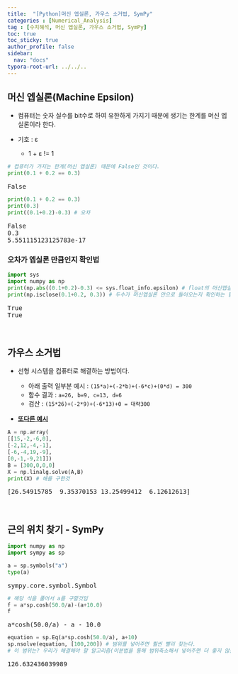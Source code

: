 ```yaml
---
title:  "[Python]머신 엡실론, 가우스 소거법, SymPy"
categories : [Numerical_Analysis]
tag : [수치해석, 머신 엡실론, 가우스 소거법, SymPy]
toc: true
toc_sticky: true
author_profile: false
sidebar:
  nav: "docs"
typora-root-url: ../../..
---
```


<head>
  <style>
    table.dataframe {
      white-space: normal;
      width: 100%;
      height: 240px;
      display: block;
      overflow: auto;
      font-family: Arial, sans-serif;
      font-size: 0.9rem;
      line-height: 20px;
      text-align: center;
      border: 0px !important;
    }

    table.dataframe th {
      text-align: center;
      font-weight: bold;
      padding: 8px;
    }
    
    table.dataframe td {
      text-align: center;
      padding: 8px;
    }
    
    table.dataframe tr:hover {
      background: #b8d1f3; 
    }
    
    .output_prompt {
      overflow: auto;
      font-size: 0.9rem;
      line-height: 1.45;
      border-radius: 0.3rem;
      -webkit-overflow-scrolling: touch;
      padding: 0.8rem;
      margin-top: 0;
      margin-bottom: 15px;
      font: 1rem Consolas, "Liberation Mono", Menlo, Courier, monospace;
      color: $code-text-color;
      border: solid 1px $border-color;
      border-radius: 0.3rem;
      word-break: normal;
      white-space: pre;
    }

  .dataframe tbody tr th:only-of-type {
      vertical-align: middle;
  }

  .dataframe tbody tr th {
      vertical-align: top;
  }

  .dataframe thead th {
      text-align: center !important;
      padding: 8px;
  }

  .page__content p {
      margin: 0 0 0px !important;
  }

  .page__content p > strong {
    font-size: 0.8rem !important;
  }

  </style>
</head>


## 머신 엡실론(Machine Epsilon)

* 컴퓨터는 숫자 실수를 bit수로 하여 유한하게 가지기 때문에 생기는 한계를 머신 엡실론이라 한다.

* 기호 : ε

  * 1 + ε != 1



```python
# 컴퓨터가 가지는 한계(머신 엡실론) 때문에 False인 것이다.
print(0.1 + 0.2 == 0.3)
```

<pre>
False
</pre>

```python
print(0.1 + 0.2 == 0.3)
print(0.3)
print((0.1+0.2)-0.3) # 오차
```

<pre>
False
0.3
5.551115123125783e-17
</pre>




### 오차가 엡실론 만큼인지 확인법



```python
import sys
import numpy as np
print(np.abs((0.1+0.2)-0.3) <= sys.float_info.epsilon) # float의 머신엡실론
print(np.isclose(0.1+0.2, 0.3)) # 두수가 머신엡실론 안으로 들어오는지 확인하는 함수(가까운수인지)
```

<pre>
True
True
</pre>
<br>

## 가우스 소거법

* 선형 시스템을 컴퓨터로 해결하는 방법이다.
  * 아래 출력 일부분 예시 : `(15*a)+(-2*b)+(-6*c)+(0*d) = 300`
  * 함수 결과 : `a=26, b=9, c=13, d=6`
  * 검산 : `(15*26)+(-2*9)+(-6*13)+0 = 대략300`

* **[또다른 예시](https://bh946.github.io/numerical_analysis/(Python)%EC%88%98%ED%95%99%EC%A0%81-%EA%B8%B0%EC%B4%88-with-NumPy/#%EA%B0%84%EB%8B%A8%ED%95%9C-%EC%84%A0%ED%98%95-%EC%8B%9C%EC%8A%A4%ED%85%9C)**



```python
A = np.array(
[[15,-2,-6,0],
[-2,12,-4,-1],
[-6,-4,19,-9],
[0,-1,-9,21]])
B = [300,0,0,0]
X = np.linalg.solve(A,B)
print(X) # 해를 구한것
```

<pre>
[26.54915785  9.35370153 13.25499412  6.12612613]
</pre>
<br>

## 근의 위치 찾기 - SymPy



```python
import numpy as np
import sympy as sp

a = sp.symbols("a")
type(a)
```

<pre>
sympy.core.symbol.Symbol
</pre>

```python
# 해당 식을 풀어서 a를 구할것임
f = a*sp.cosh(50.0/a)-(a+10.0)
f
```

<pre>
a*cosh(50.0/a) - a - 10.0
</pre>

```python
equation = sp.Eq(a*sp.cosh(50.0/a), a+10)
sp.nsolve(equation, [100,200]) # 범위를 넣어주면 훨씬 빨리 찾는다.
# 이 범위는? 우리가 해결해야 할 알고리즘(이분법을 통해 범위축소해서 넣어주면 더 좋지 않을까 싶다)
```

<pre>
126.632436039989
</pre>